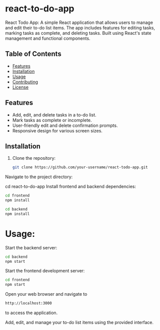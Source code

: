 # react-to-do-app
React Todo App: A simple React application that allows users to manage and edit their to-do list items. The app includes features for editing tasks, marking tasks as complete, and deleting tasks. Built using React's state management and functional components.

## Table of Contents

- [Features](#features)
- [Installation](#installation)
- [Usage](#usage)
- [Contributing](#contributing)
- [License](#license)

## Features

- Add, edit, and delete tasks in a to-do list.
- Mark tasks as complete or incomplete.
- User-friendly edit and delete confirmation prompts.
- Responsive design for various screen sizes.

## Installation

1. Clone the repository:

   ```bash
   git clone https://github.com/your-username/react-todo-app.git
   
Navigate to the project directory:

cd react-to-do-app
Install frontend and backend dependencies:

```bash
cd frontend
npm install
```


```bash
cd backend
npm install
```

# Usage: 

Start the backend server:
```bash
cd backend
npm start
```
Start the frontend development server:

```bash
cd frontend
npm start
```
Open your web browser and navigate to 
```bash
http://localhost:3000
```
to access the application.

Add, edit, and manage your to-do list items using the provided interface.
   
